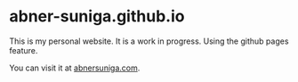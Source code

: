 # abner-suniga.github.io

This is my personal website. It is a work in progress. Using the github pages feature.

You can visit it at [abnersuniga.com](abnersuniga.com).
